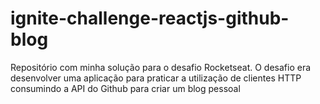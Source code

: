 # ignite-challenge-reactjs-github-blog
 Repositório com minha solução para o desafio Rocketseat. O desafio era desenvolver uma aplicação para praticar a utilização de clientes HTTP consumindo a API do Github para criar um blog pessoal
